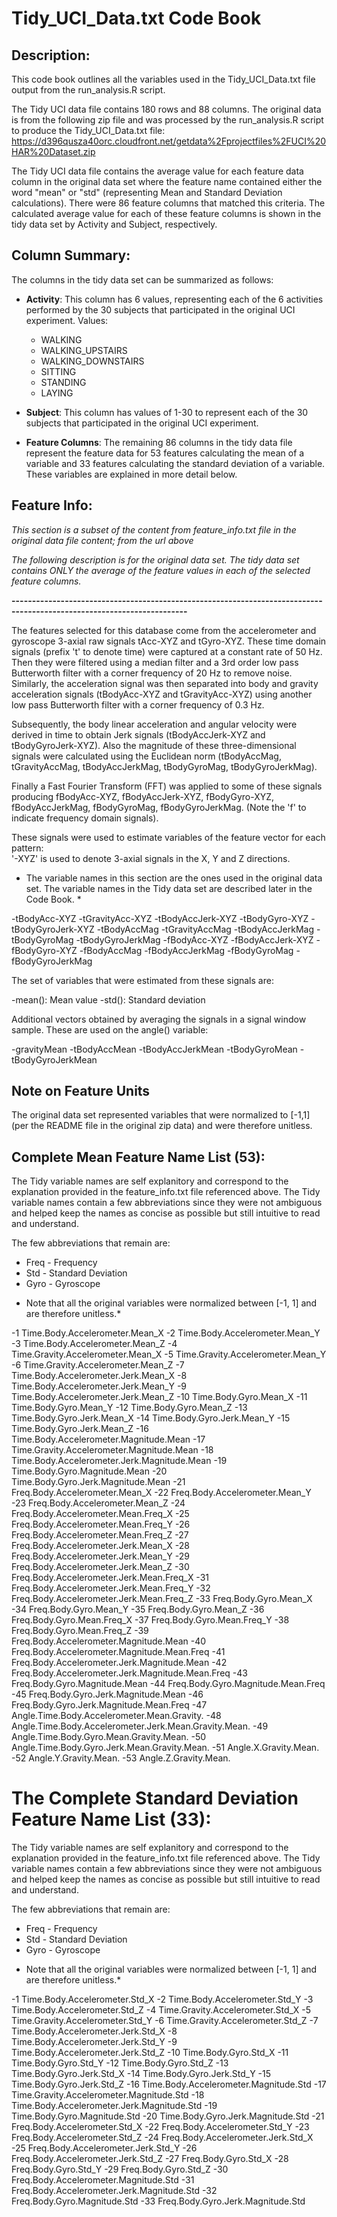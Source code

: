 # Tidy_UCI_Data.txt Code Book

## Description:
This code book outlines all the variables used in the Tidy_UCI_Data.txt file output from the run_analysis.R script.

The Tidy UCI data file contains 180 rows and 88 columns.   The original data is from the following zip file and was processed by the run_analysis.R script to produce the Tidy_UCI_Data.txt file:
https://d396qusza40orc.cloudfront.net/getdata%2Fprojectfiles%2FUCI%20HAR%20Dataset.zip 

The Tidy UCI data file contains the average value for each feature data column in the original data set where the feature name contained either the word "mean" or "std" (representing Mean and Standard Deviation calculations).   There were 86 feature columns that matched this criteria.  The calculated average value for each of these feature columns is shown in the tidy data set by Activity and Subject, respectively.

## Column Summary:
The columns in the tidy data set can be summarized as follows:

- **Activity**: This column has 6 values, representing each of the 6 activities performed by the 30 subjects that participated in the original UCI experiment.
	Values:
	- WALKING
	- WALKING_UPSTAIRS
	- WALKING_DOWNSTAIRS
	- SITTING
	- STANDING
	- LAYING

- **Subject**: This column has values of 1-30 to represent each of the 30 subjects that participated in the original UCI experiment.

- **Feature Columns**: The remaining 86 columns in the tidy data file represent the feature data for 53 features calculating the mean of a variable and 33 features calculating the standard deviation of a variable.  These variables are explained in more detail below. 

## Feature Info:
*This section is a subset of the content from feature_info.txt file in the original data file content; from the url above*

*The following description is for the original data set.  The tidy data set contains ONLY the average of the feature values in each of the selected feature columns.*

**-----------------------------------------------------------------------------------------------------------------------**

The features selected for this database come from the accelerometer and gyroscope 3-axial raw signals tAcc-XYZ and tGyro-XYZ. These time domain signals (prefix 't' to denote time) were captured at a constant rate of 50 Hz. Then they were filtered using a median filter and a 3rd order low pass Butterworth filter with a corner frequency of 20 Hz to remove noise. Similarly, the acceleration signal was then separated into body and gravity acceleration signals (tBodyAcc-XYZ and tGravityAcc-XYZ) using another low pass Butterworth filter with a corner frequency of 0.3 Hz. 

Subsequently, the body linear acceleration and angular velocity were derived in time to obtain Jerk signals (tBodyAccJerk-XYZ and tBodyGyroJerk-XYZ). Also the magnitude of these three-dimensional signals were calculated using the Euclidean norm (tBodyAccMag, tGravityAccMag, tBodyAccJerkMag, tBodyGyroMag, tBodyGyroJerkMag). 

Finally a Fast Fourier Transform (FFT) was applied to some of these signals producing fBodyAcc-XYZ, fBodyAccJerk-XYZ, fBodyGyro-XYZ, fBodyAccJerkMag, fBodyGyroMag, fBodyGyroJerkMag. (Note the 'f' to indicate frequency domain signals). 

These signals were used to estimate variables of the feature vector for each pattern:  
'-XYZ' is used to denote 3-axial signals in the X, Y and Z directions.

* The variable names in this section are the ones used in the original data set.  The variable names in the Tidy data set are described later in the Code Book. *

-tBodyAcc-XYZ
-tGravityAcc-XYZ
-tBodyAccJerk-XYZ
-tBodyGyro-XYZ
-tBodyGyroJerk-XYZ
-tBodyAccMag
-tGravityAccMag
-tBodyAccJerkMag
-tBodyGyroMag
-tBodyGyroJerkMag
-fBodyAcc-XYZ
-fBodyAccJerk-XYZ
-fBodyGyro-XYZ
-fBodyAccMag
-fBodyAccJerkMag
-fBodyGyroMag
-fBodyGyroJerkMag

The set of variables that were estimated from these signals are: 

-mean(): Mean value
-std(): Standard deviation

Additional vectors obtained by averaging the signals in a signal window sample. These are used on the angle() variable:

-gravityMean
-tBodyAccMean
-tBodyAccJerkMean
-tBodyGyroMean
-tBodyGyroJerkMean

## Note on Feature Units
The original data set represented variables that were normalized to [-1,1] (per the README file in the original zip data) and were therefore unitless. 

## Complete Mean Feature Name List (53):
The Tidy variable names are self explanitory and correspond to the explanation provided in the feature_info.txt file referenced above.  The Tidy variable names contain a few abbreviations since they were not ambiguous and helped keep the names as concise as possible but still intuitive to read and understand. 

The few abbreviations that remain are:
- Freq - Frequency
- Std - Standard Deviation
- Gyro - Gyroscope

* Note that all the original variables were normalized between [-1, 1] and are therefore unitless.*

-1	Time.Body.Accelerometer.Mean_X
-2	Time.Body.Accelerometer.Mean_Y
-3	Time.Body.Accelerometer.Mean_Z
-4	Time.Gravity.Accelerometer.Mean_X
-5	Time.Gravity.Accelerometer.Mean_Y
-6	Time.Gravity.Accelerometer.Mean_Z
-7	Time.Body.Accelerometer.Jerk.Mean_X
-8	Time.Body.Accelerometer.Jerk.Mean_Y
-9	Time.Body.Accelerometer.Jerk.Mean_Z
-10	Time.Body.Gyro.Mean_X
-11	Time.Body.Gyro.Mean_Y
-12	Time.Body.Gyro.Mean_Z
-13	Time.Body.Gyro.Jerk.Mean_X
-14	Time.Body.Gyro.Jerk.Mean_Y
-15	Time.Body.Gyro.Jerk.Mean_Z
-16	Time.Body.Accelerometer.Magnitude.Mean
-17	Time.Gravity.Accelerometer.Magnitude.Mean
-18	Time.Body.Accelerometer.Jerk.Magnitude.Mean
-19	Time.Body.Gyro.Magnitude.Mean
-20	Time.Body.Gyro.Jerk.Magnitude.Mean
-21	Freq.Body.Accelerometer.Mean_X
-22	Freq.Body.Accelerometer.Mean_Y
-23	Freq.Body.Accelerometer.Mean_Z
-24	Freq.Body.Accelerometer.Mean.Freq_X
-25	Freq.Body.Accelerometer.Mean.Freq_Y
-26	Freq.Body.Accelerometer.Mean.Freq_Z
-27	Freq.Body.Accelerometer.Jerk.Mean_X
-28	Freq.Body.Accelerometer.Jerk.Mean_Y
-29	Freq.Body.Accelerometer.Jerk.Mean_Z
-30	Freq.Body.Accelerometer.Jerk.Mean.Freq_X
-31	Freq.Body.Accelerometer.Jerk.Mean.Freq_Y
-32	Freq.Body.Accelerometer.Jerk.Mean.Freq_Z
-33	Freq.Body.Gyro.Mean_X
-34	Freq.Body.Gyro.Mean_Y
-35	Freq.Body.Gyro.Mean_Z
-36	Freq.Body.Gyro.Mean.Freq_X
-37	Freq.Body.Gyro.Mean.Freq_Y
-38	Freq.Body.Gyro.Mean.Freq_Z
-39	Freq.Body.Accelerometer.Magnitude.Mean
-40	Freq.Body.Accelerometer.Magnitude.Mean.Freq
-41	Freq.Body.Accelerometer.Jerk.Magnitude.Mean
-42	Freq.Body.Accelerometer.Jerk.Magnitude.Mean.Freq
-43	Freq.Body.Gyro.Magnitude.Mean
-44	Freq.Body.Gyro.Magnitude.Mean.Freq
-45	Freq.Body.Gyro.Jerk.Magnitude.Mean
-46	Freq.Body.Gyro.Jerk.Magnitude.Mean.Freq
-47	Angle.Time.Body.Accelerometer.Mean.Gravity.
-48	Angle.Time.Body.Accelerometer.Jerk.Mean.Gravity.Mean.
-49	Angle.Time.Body.Gyro.Mean.Gravity.Mean.
-50	Angle.Time.Body.Gyro.Jerk.Mean.Gravity.Mean.
-51	Angle.X.Gravity.Mean.
-52	Angle.Y.Gravity.Mean.
-53	Angle.Z.Gravity.Mean.


# The Complete Standard Deviation Feature Name List (33):
The Tidy variable names are self explanitory and correspond to the explanation provided in the feature_info.txt file referenced above.  The Tidy variable names contain a few abbreviations since they were not ambiguous and helped keep the names as concise as possible but still intuitive to read and understand. 

The few abbreviations that remain are:
- Freq - Frequency
- Std - Standard Deviation
- Gyro - Gyroscope

* Note that all the original variables were normalized between [-1, 1] and are therefore unitless.*

-1	Time.Body.Accelerometer.Std_X
-2	Time.Body.Accelerometer.Std_Y
-3	Time.Body.Accelerometer.Std_Z
-4	Time.Gravity.Accelerometer.Std_X
-5	Time.Gravity.Accelerometer.Std_Y
-6	Time.Gravity.Accelerometer.Std_Z
-7	Time.Body.Accelerometer.Jerk.Std_X
-8	Time.Body.Accelerometer.Jerk.Std_Y
-9	Time.Body.Accelerometer.Jerk.Std_Z
-10	Time.Body.Gyro.Std_X
-11	Time.Body.Gyro.Std_Y
-12	Time.Body.Gyro.Std_Z
-13	Time.Body.Gyro.Jerk.Std_X
-14	Time.Body.Gyro.Jerk.Std_Y
-15	Time.Body.Gyro.Jerk.Std_Z
-16	Time.Body.Accelerometer.Magnitude.Std
-17	Time.Gravity.Accelerometer.Magnitude.Std
-18	Time.Body.Accelerometer.Jerk.Magnitude.Std
-19	Time.Body.Gyro.Magnitude.Std
-20	Time.Body.Gyro.Jerk.Magnitude.Std
-21	Freq.Body.Accelerometer.Std_X
-22	Freq.Body.Accelerometer.Std_Y
-23	Freq.Body.Accelerometer.Std_Z
-24	Freq.Body.Accelerometer.Jerk.Std_X
-25	Freq.Body.Accelerometer.Jerk.Std_Y
-26	Freq.Body.Accelerometer.Jerk.Std_Z
-27	Freq.Body.Gyro.Std_X
-28	Freq.Body.Gyro.Std_Y
-29	Freq.Body.Gyro.Std_Z
-30	Freq.Body.Accelerometer.Magnitude.Std
-31	Freq.Body.Accelerometer.Jerk.Magnitude.Std
-32	Freq.Body.Gyro.Magnitude.Std
-33	Freq.Body.Gyro.Jerk.Magnitude.Std


